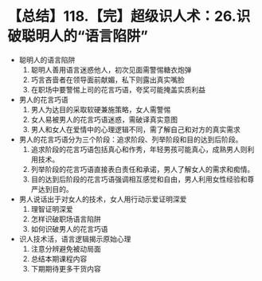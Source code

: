 # 【总结】118.【完】超级识人术：26.识破聪明人的“语言陷阱”

-   聪明人的语言陷阱
    1.  聪明人善用语言迷惑他人，初次见面需警惕糖衣炮弹
    2.  巧言吝啬者在领导面前献媚，私下则露出真实嘴脸
    3.  在职场中要警惕上司的花言巧语，夸奖可能掩盖实质利益
-   男人的花言巧语
    1.  男人为达目的采取软硬兼施策略，女人需警惕
    2.  女人易被男人的花言巧语迷惑，需破译真实意图
    3.  男人和女人在爱情中的心理逻辑不同，需了解自己和对方的真实需求
-   男人的花言巧语分为三个阶段：追求阶段、列举阶段和目的达到后阶段。
    1.  追求阶段的花言巧语包括真心和作秀，年轻男孩可能真心，成熟男人则利用技术。
    2.  列举阶段的花言巧语直接表白责任和承诺，男人了解女人的需求和痴情。
    3.  目的达到后阶段的花言巧语强调相互感觉和自由，男人利用女性经验和尊严达到目的。
-   男人说话出于对女人的技术，女人用行动示爱证明深爱
    1.  理智证明深爱
    2.  怎样识破职场语言陷阱
    3.  如何识破男人的花言巧语
-   识人技术活，语言逻辑揭示原始心理
    1.  注意分辨避免被动局面
    2.  总结本期课程内容
    3.  下期期待更多干货内容